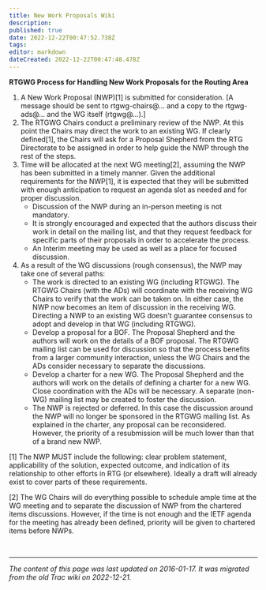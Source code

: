 ```yaml
---
title: New Work Proposals Wiki
description: 
published: true
date: 2022-12-22T00:47:52.738Z
tags: 
editor: markdown
dateCreated: 2022-12-22T00:47:48.478Z
---
```


**RTGWG Process for Handling New Work Proposals for the Routing Area**
1. A New Work Proposal (NWP)[1] is submitted for consideration. [A message should be sent to rtgwg-chairs@… and a copy to the rtgwg-ads@… and the WG itself (rtgwg@…).]
2. The RTGWG Chairs conduct a preliminary review of the NWP. At this point the Chairs may direct the work to an existing WG. If clearly defined[1], the Chairs will ask for a Proposal Shepherd from the RTG Directorate to be assigned in order to help guide the NWP through the rest of the steps.
3. Time will be allocated at the next WG meeting[2], assuming the NWP has been submitted in a timely manner. Given the additional requirements for the NWP[1], it is expected that they will be submitted with enough anticipation to request an agenda slot as needed and for proper discussion.
	- Discussion of the NWP during an in-person meeting is not mandatory.
	- It is strongly encouraged and expected that the authors discuss their work in detail on the mailing list, and that they request feedback for specific parts of their proposals in order to accelerate the process.
	 - An Interim meeting may be used as well as a place for focused discussion.
4. As a result of the WG discussions (rough consensus), the NWP may take one of several paths:
	- The work is directed to an existing WG (including RTGWG). The RTGWG Chairs (with the ADs) will coordinate with the receiving WG Chairs to verify that the work can be taken on. In either case, the NWP now becomes an item of discussion in the receiving WG. Directing a NWP to an existing WG doesn't guarantee consensus to adopt and develop in that WG (including RTGWG).
	- Develop a proposal for a BOF. The Proposal Shepherd and the authors will work on the details of a BOF proposal. The RTGWG mailing list can be used for discussion so that the process benefits from a larger community interaction, unless the WG Chairs and the ADs consider necessary to separate the discussions.
	- Develop a charter for a new WG. The Proposal Shepherd and the authors will work on the details of defining a charter for a new WG. Close coordination with the ADs will be necessary. A separate (non-WG) mailing list may be created to foster the discussion.
	- The NWP is rejected or deferred. In this case the discussion around the NWP will no longer be sponsored in the RTGWG mailing list. As explained in the charter, any proposal can be reconsidered. However, the priority of a resubmission will be much lower than that of a brand new NWP.
  
[1] The NWP MUST include the following: clear problem statement, applicability of the solution, expected outcome, and indication of its relationship to other efforts in RTG (or elsewhere). Ideally a draft will already exist to cover parts of these requirements.

[2] The WG Chairs will do everything possible to schedule ample time at the WG meeting and to separate the discussion of NWP from the chartered items discussions. However, if the time is not enough and the IETF agenda for the meeting has already been defined, priority will be given to chartered items before NWPs.

&nbsp;
&nbsp;
&nbsp;

---

*The content of this page was last updated on 2016-01-17. It was migrated from the old Trac wiki on 2022-12-21.*
